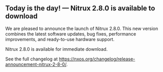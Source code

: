 ## Today is the day! — Nitrux 2.8.0 is available to download

We are pleased to announce the launch of Nitrux 2.8.0. This new version combines the latest software updates, bug fixes, performance improvements, and ready-to-use hardware support.

Nitrux 2.8.0 is available for immediate download.

See the full changelog at https://nxos.org/changelog/release-announcement-nitrux-2-8-0/.
